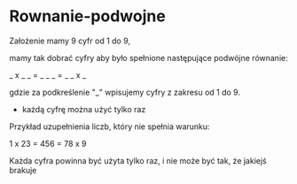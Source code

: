 # Rownanie-podwojne 
Założenie mamy 9 cyfr od 1 do 9,

mamy tak dobrać cyfry aby było spełnione następujące podwójne równanie:

 

 

_ x _ _ = _ _ _ = _ _ x _

 

gdzie za podkreślenie "_" wpisujemy cyfry z zakresu od 1 do 9.

 

- każdą cyfrę można użyć tylko raz

 

Przykład uzupełnienia liczb,  który nie spełnia warunku:

 

1 x 23 = 456 = 78 x 9

 

Każda cyfra powinna być użyta tylko raz, i nie może być tak, że jakiejś brakuje